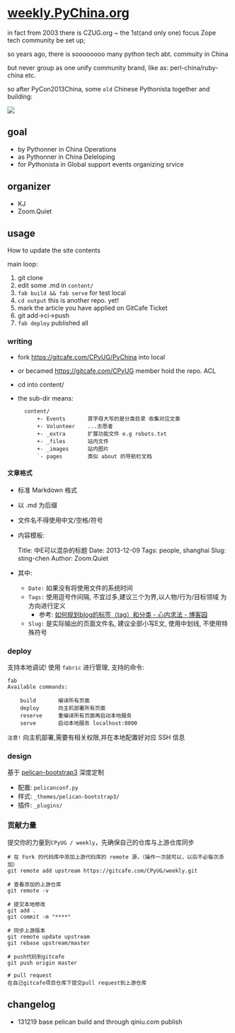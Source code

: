 # [weekly.PyChina.org](http://weekly.pychina.org/)

in fact from 2003 there is CZUG.org ~ the 1st(and only one) focus Zope tech community be set up;

so years ago, there is soooooooo many python tech abt. commuity in China

but never group as one unify community brand,
like as: perl-china/ruby-china etc. 

so after PyCon2013China, some `old` Chinese Pythonista together and building:

![](PyChina_logo_131217_zq_h200.png)

## goal

- by Pythonner in China Operations
- as Pythonner in China Deleloping
- for Pythonista in Global support events organizing srvice


## organizer

- KJ
- Zoom.Quiet

## usage
How to update the site contents

main loop:

1. git clone
1. edit some .md in `content/`
1. `fab build && fab serve` for test local
1. `cd output` this is another repo. yet!
1. mark the article you have applied on GitCafe Ticket
1. git add->ci->push
1. `fab deploy` published all

### writing

- fork https://gitcafe.com/CPyUG/PyChina into local
- or becamed https://gitcafe.com/CPyUG member hold the repo. ACL
- cd into content/
- the sub-dir means:

        content/
            +- Events       首字母大写的是分类目录 收集对应文章
            +- Volunteer    ...志愿者
            +- _extra       扩展功能文件 e.g robots.txt
            +- _files       站内文件
            +- _images      站内图片
            `- pages        类似 about 的导航栏文档

#### 文章格式
- 标准 Markdown 格式
- 以 .md 为后缀
- 文件名不得使用中文/空格/符号
- 内容模板:

    Title: 中E可以混杂的标题
    Date: 2013-12-09
    Tags: people, shanghai
    Slug: sting-chen
    Author: Zoom.Quiet

- 其中:
    - `Date:` 如果没有将使用文件的系统时间
    - `Tags:` 使用逗号作间隔, 不宜过多,建议三个为界,以人物/行为/目标领域 为方向进行定义
        - 参考: [如何规划blog的标签（tag）和分类 - 心内求法 - 博客园](http://www.cnblogs.com/holbrook/archive/2012/11/05/2755268.html)
    - `Slug:` 是实际输出的页面文件名, 建议全部小写E文, 使用中划线, 不使用特殊符号


### deploy

支持本地调试! 使用 `fabric` 进行管理, 支持的命令:

    fab 
    Available commands:

        build       编译所有页面
        deploy      向主机部署所有页面
        reserve     重编译所有页面再启动本地服务
        serve       启动本地服务 localhost:8000


`注意!` 向主机部署,需要有相关权限,并在本地配置好对应 SSH 信息

### design

基于 [pelican-bootstrap3](https://github.com/getpelican/pelican-themes/tree/master/pelican-bootstrap3) 深度定制

- 配置: `pelicanconf.py`
- 样式: `_themes/pelican-bootstrap3/`
- 插件: `_plugins/`


### 贡献力量

提交你的力量到`CPyUG / weekly`，先确保自己的仓库与上游仓库同步

    # 在 Fork 的代码库中添加上游代码库的 remote 源，（操作一次就可以，以后不必每次添加）
    git remote add upstream https://gitcafe.com/CPyUG/weekly.git

    # 查看添加的上游仓库
    git remote -v

    # 提交本地修改
    git add .
    git commit -m "****"

    # 同步上游版本
    git remote update upstream
    git rebase upstream/master

    # push代码到gitcafe
    git push origin master

    # pull request
    在自己gitcafe项目仓库下提交pull request到上游仓库

 

## changelog

- 131219 base pelican build and through qiniu.com publish